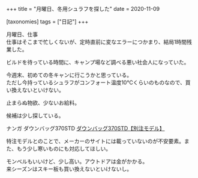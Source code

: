 +++
title = "月曜日、冬用シュラフを探した"
date = 2020-11-09

[taxonomies]
tags = ["日記"]
+++

月曜日、仕事  
仕事はそこまで忙しくないが、定時直前に変なエラーにつかまり、結局1時間残業した。

ビルドを待っている時間に、キャンプ場など調べる悪い社会人になっていた。

<!-- more -->

今週末、初めての冬キャンに行こうかと思っている。  
ただし今持っているシュラフがコンフォート温度10℃くらいのものなので、買い換えないといけない。

止まらぬ物欲、少ないお給料。

候補は少し探している。

ナンガ ダウンバッグ370STD [ダウンバッグ370STD【別注モデル】](https://www.naturum.co.jp/product/?itemcd=9934345&categoryid=0)

特注モデルとのことで、メーカーのサイトには載っていないのが不安要素。また、もう少し寒いものにも対応してほしい。

モンベルもいいけど、少し高い。アウトドアは金がかかる。  
来シーズンはスキー板も買い換えないといけないし。



